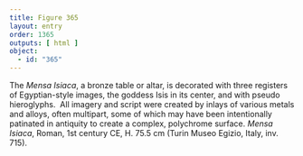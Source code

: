 ```yaml
---
title: Figure 365
layout: entry
order: 1365
outputs: [ html ]
object:
  - id: "365"
---
```


The *Mensa Isiaca*, a bronze table or altar, is decorated with three registers of Egyptian-style images, the goddess Isis in its center, and with pseudo hieroglyphs.  All imagery and script were created by inlays of various metals and alloys, often multipart, some of which may have been intentionally patinated in antiquity to create a complex, polychrome surface. *Mensa Isiaca*, Roman, 1st century CE, H. 75.5 cm (Turin Museo Egizio, Italy, inv. 715).
